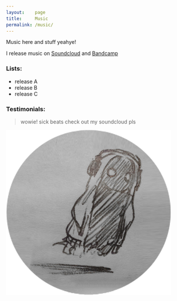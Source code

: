 ```yaml
---
layout:    page
title:     Music
permalink: /music/
---
```


Music here and stuff yeahye!

I release music on [Soundcloud](http://soundcloud.com/lumsdnb) and [Bandcamp](http://lums.bandcamp.com)

### Lists:

- release A
- release B
- release C

### Testimonials:

> wowie! sick beats check out my <span class="orange">soundcloud</span> pls



![](/images/music/ghostboi.png)
